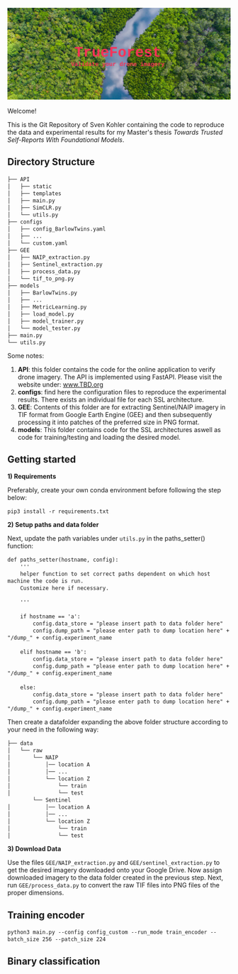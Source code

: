 ![plot](./trueforest.png)

Welcome!

This is the Git Repository of Sven Kohler containing the code to reproduce the data and experimental results for my Master's thesis _Towards Trusted Self-Reports With Foundational Models_.

## Directory Structure

```
├── API
│   ├── static
│   ├── templates
│   ├── main.py
│   ├── SimCLR.py
│   └── utils.py
├── configs
│   ├── config_BarlowTwins.yaml
│   ├── ...
│   └── custom.yaml
├── GEE
│   ├── NAIP_extraction.py
│   ├── Sentinel_extraction.py
│   ├── process_data.py
│   └── tif_to_png.py
├── models
│   ├── BarlowTwins.py
│   ├── ...
│   ├── MetricLearning.py
│   ├── load_model.py
│   ├── model_trainer.py
│   └── model_tester.py
├── main.py
└── utils.py

```

Some notes:

1. **API**: this folder contains the code for the online application to verify drone imagery. The API is implemented using FastAPI. Please visit the website under: www.TBD.org
2. **configs**: find here the configuration files to reproduce the experimental results. There exists an individual file for each SSL architecture.
3. **GEE**: Contents of this folder are for extracting Sentinel/NAIP imagery in TIF format from Google Earth Engine (GEE) and then subsequently processing it into patches of the preferred size in PNG format.
4. **models**: This folder contains code for the SSL architectures aswell as code for training/testing and loading the desired model.

## Getting started

**1) Requirements**

Preferably, create your own conda environment before following the step below:

```
pip3 install -r requirements.txt
```

**2) Setup paths and data folder**

Next, update the path variables under `utils.py` in the paths_setter() function:

```
def paths_setter(hostname, config):
    '''
    helper function to set correct paths dependent on which host machine the code is run.
    Customize here if necessary.

    '''

    if hostname == 'a':
        config.data_store = "please insert path to data folder here"
        config.dump_path = "please enter path to dump location here" + "/dump_" + config.experiment_name

    elif hostname == 'b':
        config.data_store = "please insert path to data folder here"
        config.dump_path = "please enter path to dump location here" + "/dump_" + config.experiment_name

    else:
        config.data_store = "please insert path to data folder here"
        config.dump_path = "please enter path to dump location here" + "/dump_" + config.experiment_name
```

Then create a datafolder expanding the above folder structure according to your need in the following way:

```
├── data
│   └── raw
│       └── NAIP
│           │── location A
│           │── ...
│           └── location Z
│               └── train
│               └── test
        └── Sentinel
│           │── location A
│           │── ...
│           └── location Z
│               └── train
│               └── test
```

**3) Download Data**

Use the files `GEE/NAIP_extraction.py` and `GEE/sentinel_extraction.py` to get the desired imagery downloaded onto your Google Drive. Now assign downloaded imagery to the data folder created in the previous step. Next, run `GEE/process_data.py` to convert the raw TIF files into PNG files of the proper dimensions.

## Training encoder

```
python3 main.py --config config_custom --run_mode train_encoder --batch_size 256 --patch_size 224
```

## Binary classification
